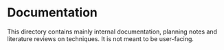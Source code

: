 # Documentation

This directory contains mainly internal documentation, planning notes and literature reviews on techniques.
It is not meant to be user-facing.